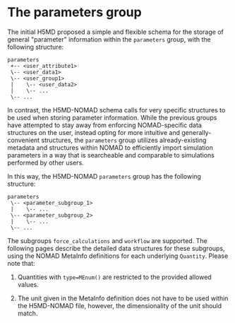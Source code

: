 # The parameters group

The initial H5MD proposed a simple and flexible schema for the storage of general "parameter" information within the `parameters` group, with the following structure:

    parameters
     +-- <user_attribute1>
     \-- <user_data1>
     \-- <user_group1>
     |    \-- <user_data2>
     |    \-- ...
     \-- ...

In contrast, the H5MD-NOMAD schema calls for very specific structures to be used when storing parameter information. While the previous groups have attempted to stay away from enforcing NOMAD-specific data structures on the user, instead opting for more intuitive and generally-convenient structures, the `parameters` group utilizes already-existing metadata and structures within NOMAD to efficiently import simulation parameters in a way that is searcheable and comparable to simulations performed by other users.

In this way, the H5MD-NOMAD `parameters` group has the following structure:

    parameters
     \-- <parameter_subgroup_1>
     |    \-- ...
     \-- <parameter_subgroup_2>
     |    \-- ...
     \-- ...

The subgroups `force_calculations` and `workflow` are supported. The following pages describe the detailed data structures for these subgroups, using the NOMAD MetaInfo definitions for each underlying `Quantity`. Please note that:

1. Quantities with `type=MEnum()` are restricted to the provided allowed values.

2. The unit given in the MetaInfo definition does not have to be used within the H5MD-NOMAD file, however, the dimensionality of the unit should match.

